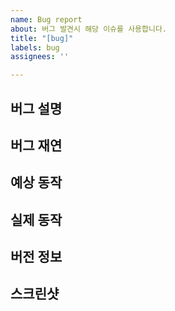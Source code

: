 ```yaml
---
name: Bug report
about: 버그 발견시 해당 이슈를 사용합니다.
title: "[bug]"
labels: bug
assignees: ''

---
```


## 버그 설명

## 버그 재연

## 예상 동작

## 실제 동작

## 버전 정보

## 스크린샷
